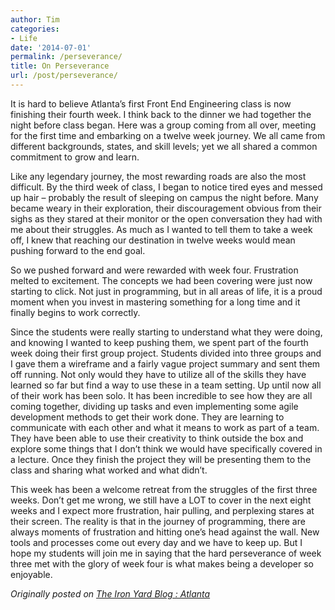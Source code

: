 ```yaml
---
author: Tim
categories:
- Life
date: '2014-07-01'
permalink: /perseverance/
title: On Perseverance
url: /post/perseverance/
---
```


It is hard to believe Atlanta’s first Front End Engineering class is now finishing their fourth week. I think back to the dinner we had together the night before class began. Here was a group coming from all over, meeting for the first time and embarking on a twelve week journey. We all came from different backgrounds, states, and skill levels; yet we all shared a common commitment to grow and learn.

<!--more-->

Like any legendary journey, the most rewarding roads are also the most difficult. By the third week of class, I began to notice tired eyes and messed up hair &#8211; probably the result of sleeping on campus the night before. Many became weary in their exploration, their discouragement obvious from their sighs as they stared at their monitor or the open conversation they had with me about their struggles. As much as I wanted to tell them to take a week off, I knew that reaching our destination in twelve weeks would mean pushing forward to the end goal.

So we pushed forward and were rewarded with week four. Frustration melted to excitement. The concepts we had been covering were just now starting to click. Not just in programming, but in all areas of life, it is a proud moment when you invest in mastering something for a long time and it finally begins to work correctly.

Since the students were really starting to understand what they were doing, and knowing I wanted to keep pushing them, we spent part of the fourth week doing their first group project. Students divided into three groups and I gave them a wireframe and a fairly vague project summary and sent them off running. Not only would they have to utilize all of the skills they have learned so far but find a way to use these in a team setting. Up until now all of their work has been solo. It has been incredible to see how they are all coming together, dividing up tasks and even implementing some agile development methods to get their work done. They are learning to communicate with each other and what it means to work as part of a team. They have been able to use their creativity to think outside the box and explore some things that I don’t think we would have specifically covered in a lecture. Once they finish the project they will be presenting them to the class and sharing what worked and what didn’t.

This week has been a welcome retreat from the struggles of the first three weeks. Don’t get me wrong, we still have a LOT to cover in the next eight weeks and I expect more frustration, hair pulling, and perplexing stares at their screen. The reality is that in the journey of programming, there are always moments of frustration and hitting one’s head against the wall. New tools and processes come out every day and we have to keep up. But I hope my students will join me in saying that the hard perseverance of week three met with the glory of week four is what makes being a developer so enjoyable.

*Originally posted on [The Iron Yard Blog : Atlanta][1]*

 [1]: http://atlanta.theironyard.com/post/92049505715/perseverance-pays-off
 